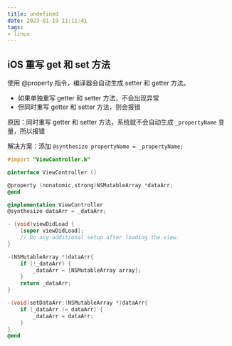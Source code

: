 ```yaml
---
title: undefined
date: 2023-01-19 11:11:41
tags:
- linux
---
```


## iOS 重写 get 和 set 方法

使用 @property 指令，编译器会自动生成 setter 和 getter 方法。

- 如果单独重写 getter 和 setter 方法，不会出现异常
- 但同时重写 getter 和 setter 方法，则会报错

原因：同时重写 getter 和 setter 方法，系统就不会自动生成 `_propertyName` 变量，所以报错

解决方案：添加 `@synthesize propertyName = _propertyName;`

```objective-c
#import "ViewController.h"

@interface ViewController ()

@property (nonatomic,strong)NSMutableArray *dataArr;
@end

@implementation ViewController
@synthesize dataArr = _dataArr;

- (void)viewDidLoad {
    [super viewDidLoad];
    // Do any additional setup after loading the view.
}

-(NSMutableArray *)dataArr{
    if (!_dataArr) {
        _dataArr = [NSMutableArray array];
    }
    return _dataArr;
}

-(void)setDataArr:(NSMutableArray *)dataArr{
    if (_dataArr != dataArr) {
        _dataArr = dataArr;
    }
}
@end
```


